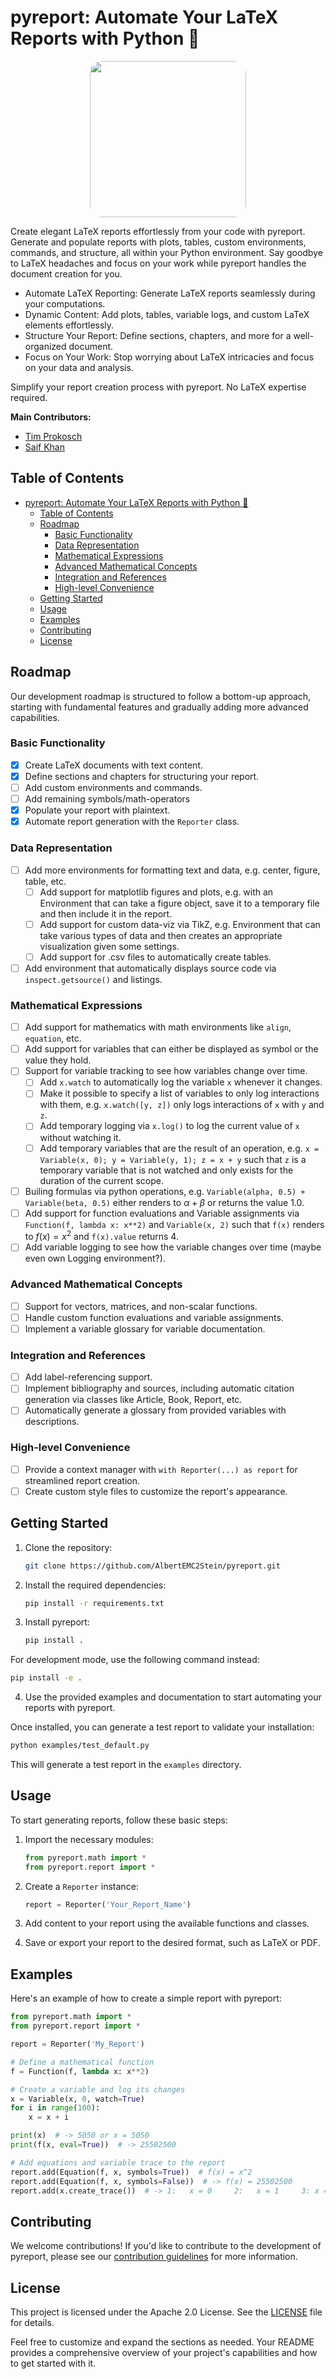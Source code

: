 # pyreport: Automate Your LaTeX Reports with Python 📝
<p align="center">
  <img src="https://raw.githubusercontent.com/AlbertEMC2Stein/pyreport/main/docs/images/pyreport.png" width=250 style="border-radius:20px"/>
</p>


Create elegant LaTeX reports effortlessly from your code with pyreport. Generate and populate reports with plots, tables, custom environments, commands, and structure, all within your Python environment. Say goodbye to LaTeX headaches and focus on your work while pyreport handles the document creation for you.

- Automate LaTeX Reporting: Generate LaTeX reports seamlessly during your computations.
- Dynamic Content: Add plots, tables, variable logs, and custom LaTeX elements effortlessly.
- Structure Your Report: Define sections, chapters, and more for a well-organized document.
- Focus on Your Work: Stop worrying about LaTeX intricacies and focus on your data and analysis.

Simplify your report creation process with pyreport. No LaTeX expertise required.

**Main Contributors:**
- [Tim Prokosch](mailto:prokosch@rhrk.uni-kl.de)
- [Saif Khan](mailto:saif.khan@edu.rptu.de)

## Table of Contents
- [pyreport: Automate Your LaTeX Reports with Python 📝](#pyreport-automate-your-latex-reports-with-python-)
  - [Table of Contents](#table-of-contents)
  - [Roadmap](#roadmap)
    - [Basic Functionality](#basic-functionality)
    - [Data Representation](#data-representation)
    - [Mathematical Expressions](#mathematical-expressions)
    - [Advanced Mathematical Concepts](#advanced-mathematical-concepts)
    - [Integration and References](#integration-and-references)
    - [High-level Convenience](#high-level-convenience)
  - [Getting Started](#getting-started)
  - [Usage](#usage)
  - [Examples](#examples)
  - [Contributing](#contributing)
  - [License](#license)

## Roadmap
Our development roadmap is structured to follow a bottom-up approach, starting with fundamental features and gradually adding more advanced capabilities.

### Basic Functionality
- [x] Create LaTeX documents with text content.
- [x] Define sections and chapters for structuring your report.
- [ ] Add custom environments and commands.
- [ ] Add remaining symbols/math-operators 
- [x] Populate your report with plaintext.
- [x] Automate report generation with the `Reporter` class.

### Data Representation
- [ ] Add more environments for formatting text and data, e.g. center, figure, table, etc.
    - [ ] Add support for matplotlib figures and plots, e.g. with an Environment that can take a figure object, save it to a temporary file and then include it in the report.
    - [ ] Add support for custom data-viz via TikZ, e.g. Environment that can take various types of data and then creates an appropriate visualization given some settings.
    - [ ] Add support for .csv files to automatically create tables.
- [ ] Add environment that automatically displays source code via `inspect.getsource()` and listings.

### Mathematical Expressions
- [ ] Add support for mathematics with math environments like `align`, `equation`, etc.
- [ ] Add support for variables that can either be displayed as symbol or the value they hold.
- [ ] Support for variable tracking to see how variables change over time.
    - [ ] Add `x.watch` to automatically log the variable `x` whenever it changes. 
    - [ ] Make it possible to specify a list of variables to only log interactions with them, e.g. `x.watch([y, z])` only logs interactions of `x` with `y` and `z`.
    - [ ] Add temporary logging via `x.log()` to log the current value of `x` without watching it.
    - [ ] Add temporary variables that are the result of an operation, e.g. `x = Variable(x, 0); y = Variable(y, 1); z = x + y` such that `z` is a temporary variable that is not watched and only exists for the duration of the current scope.
- [ ] Builing formulas via python operations, e.g. `Variable(alpha, 0.5) + Variable(beta, 0.5)` either renders to $\alpha + \beta$ or returns the value 1.0.
- [ ] Add support for function evaluations and Variable assignments via `Function(f, lambda x: x**2)` and `Variable(x, 2)` such that `f(x)` renders to $f(x) = x^2$ and `f(x).value` returns 4.
- [ ] Add variable logging to see how the variable changes over time (maybe even own Logging environment?).
 
### Advanced Mathematical Concepts
- [ ] Support for vectors, matrices, and non-scalar functions.
- [ ] Handle custom function evaluations and variable assignments.
- [ ] Implement a variable glossary for variable documentation.

### Integration and References
- [ ] Add label-referencing support.
- [ ] Implement bibliography and sources, including automatic citation generation via classes like Article, Book, Report, etc.
- [ ] Automatically generate a glossary from provided variables with descriptions.

### High-level Convenience
- [ ] Provide a context manager with `with Reporter(...) as report` for streamlined report creation.
- [ ] Create custom style files to customize the report's appearance.

## Getting Started
1. Clone the repository:

    ```bash
    git clone https://github.com/AlbertEMC2Stein/pyreport.git
    ```

2. Install the required dependencies:

    ```bash
    pip install -r requirements.txt
    ```

3. Install pyreport:

    ```bash
    pip install .
    ```

For development mode, use the following command instead:

```bash
pip install -e .
```

4. Use the provided examples and documentation to start automating your reports with pyreport.

Once installed, you can generate a test report to validate your installation:

```bash
python examples/test_default.py
```

This will generate a test report in the `examples` directory.

## Usage
To start generating reports, follow these basic steps:

1. Import the necessary modules:

    ```python
    from pyreport.math import *
    from pyreport.report import *
    ```

2. Create a `Reporter` instance:

    ```python
    report = Reporter('Your_Report_Name')
    ```

3. Add content to your report using the available functions and classes.

4. Save or export your report to the desired format, such as LaTeX or PDF.

## Examples
Here's an example of how to create a simple report with pyreport:

```python
from pyreport.math import *
from pyreport.report import *

report = Reporter('My_Report')

# Define a mathematical function
f = Function(f, lambda x: x**2)

# Create a variable and log its changes
x = Variable(x, 0, watch=True)
for i in range(100):
    x = x + i

print(x)  # -> 5050 or x = 5050
print(f(x, eval=True))  # -> 25502500

# Add equations and variable trace to the report
report.add(Equation(f, x, symbols=True))  # f(x) = x^2
report.add(Equation(f, x, symbols=False))  # -> f(x) = 25502500 
report.add(x.create_trace())  # -> 1:   x = 0     2:   x = 1     3: x = 3 ...
```

## Contributing
We welcome contributions! If you'd like to contribute to the development of pyreport, please see our [contribution guidelines](CONTRIBUTING.md) for more information.

## License
This project is licensed under the Apache 2.0 License. See the [LICENSE](LICENSE) file for details.

Feel free to customize and expand the sections as needed. Your README provides a comprehensive overview of your project's capabilities and how to get started with it.